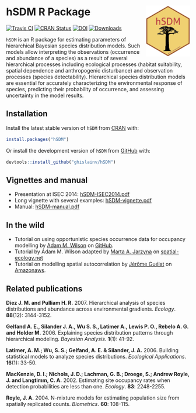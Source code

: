 
<!-- README.md is generated from README.Rmd. Please edit that file -->

# hSDM R Package <img src="man/figures/logo.png" align="right" alt="" width="120" />

[![Travis
CI](https://api.travis-ci.org/ghislainv/hSDM.svg?branch=master)](https://travis-ci.org/ghislainv/hSDM)
[![CRAN
Status](https://www.r-pkg.org/badges/version/hSDM)](https://cran.r-project.org/package=hSDM)
[![DOI](https://zenodo.org/badge/DOI/10.5281/zenodo.594920.svg)](https://doi.org/10.5281/zenodo.594920)
[![Downloads](https://cranlogs.r-pkg.org/badges/hSDM)](https://cran.r-project.org/package=hSDM)

`hSDM` is an R package for estimating parameters of hierarchical
Bayesian species distribution models. Such models allow interpreting the
observations (occurrence and abundance of a species) as a result of
several hierarchical processes including ecological processes (habitat
suitability, spatial dependence and anthropogenic disturbance) and
observation processes (species detectability). Hierarchical species
distribution models are essential for accurately characterizing the
environmental response of species, predicting their probability of
occurrence, and assessing uncertainty in the model results.

## Installation

Install the latest stable version of `hSDM` from
[CRAN](https://cran.r-project.org/) with:

``` r
install.packages("hSDM")
```

Or install the development version of `hSDM` from
[GitHub](https://github.com/ghislainv/hSDM) with:

``` r
devtools::install_github("ghislainv/hSDM")
```

## Vignettes and manual

  - Presentation at ISEC 2014:
    [hSDM-ISEC2014.pdf](https://bioscenemada.cirad.fr/FileTransfer/hSDM-ISEC2014.pdf)
  - Long vignette with several examples:
    [hSDM-vignette.pdf](https://bioscenemada.cirad.fr/FileTransfer/hSDM-vignette.pdf)
  - Manual:
    [hSDM-manual.pdf](https://CRAN.R-project.org/package=hSDM/hSDM.pdf)

## In the wild

  - Tutorial on using opportunistic species occurrence data for
    occupancy modelling by [Adam M.
    Wilson](https://github.com/adammwilson) on
    [GitHub](https://github.com/adammwilson/hSDM_Tutorial/blob/master/hSDM_Tutorial.md).
  - Tutorial by Adam M. Wilson adapted by [Marta A.
    Jarzyna](https://www.majarzyna.com/) on
    [spatial-ecology.net](http://spatial-ecology.net/dokuwiki/doku.php?id=wiki:spdistr2)
  - Tutorial on modelling spatial autocorrelation by [Jérôme
    Guélat](https://www.random-nature.net) on
    [Amazonaws](https://rstudio-pubs-static.s3.amazonaws.com/9687_cc323b60e5d542449563ff1142163f05.html).

## Related publications

**Diez J. M. and Pulliam H. R.** 2007. Hierarchical analysis of species
distributions and abundance across environmental gradients. *Ecology*.
**88**(12): 3144-3152.

**Gelfand A. E., Silander J. A., Wu S. S., Latimer A., Lewis P. O.,
Rebelo A. G. and Holder M.** 2006. Explaining species distribution
patterns through hierarchical modeling. *Bayesian Analysis*. **1**(1):
41-92.

**Latimer, A. M.; Wu, S. S.; Gelfand, A. E. & Silander, J. A.** 2006.
Building statistical models to analyze species distributions.
*Ecological Applications*. **16**(1): 33-50.

**MacKenzie, D. I.; Nichols, J. D.; Lachman, G. B.; Droege, S.; Andrew
Royle, J. and Langtimm, C. A.** 2002. Estimating site occupancy rates
when detection probabilities are less than one. *Ecology*. **83**:
2248-2255.

**Royle, J. A.** 2004. N-mixture models for estimating population size
from spatially replicated counts. *Biometrics*. **60**: 108-115.
